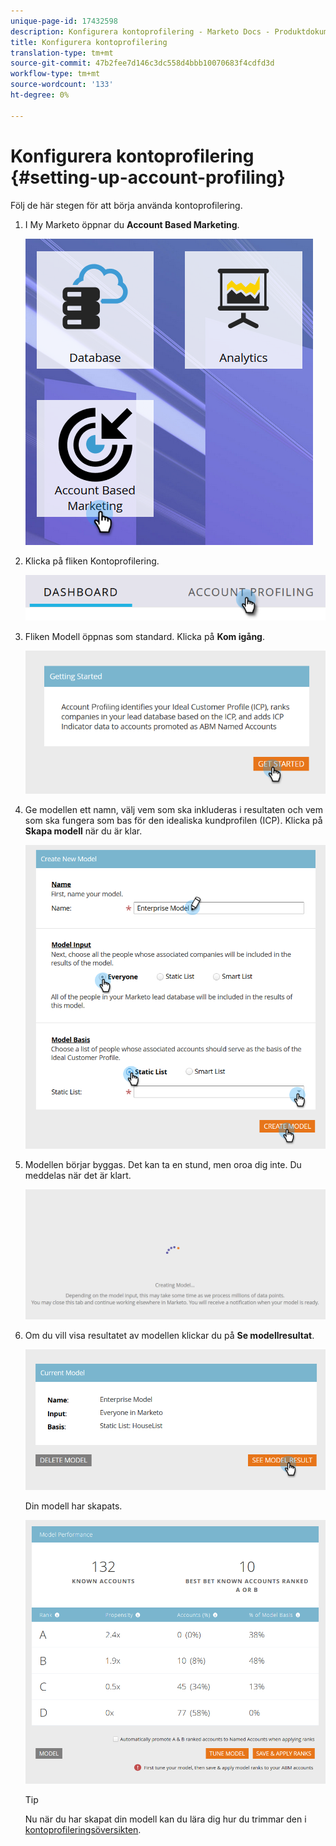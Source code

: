 ```yaml
---
unique-page-id: 17432598
description: Konfigurera kontoprofilering - Marketo Docs - Produktdokumentation
title: Konfigurera kontoprofilering
translation-type: tm+mt
source-git-commit: 47b2fee7d146c3dc558d4bbb10070683f4cdfd3d
workflow-type: tm+mt
source-wordcount: '133'
ht-degree: 0%

---
```



# Konfigurera kontoprofilering {#setting-up-account-profiling}

Följ de här stegen för att börja använda kontoprofilering.

1. I My Marketo öppnar du **Account Based Marketing**.

   ![](assets/one.png)

1. Klicka på fliken Kontoprofilering.

   ![](assets/two-1.png)

1. Fliken Modell öppnas som standard. Klicka på **Kom igång**.

   ![](assets/three.png)

1. Ge modellen ett namn, välj vem som ska inkluderas i resultaten och vem som ska fungera som bas för den idealiska kundprofilen (ICP). Klicka på **Skapa modell** när du är klar.

   ![](assets/four.png)

1. Modellen börjar byggas. Det kan ta en stund, men oroa dig inte. Du meddelas när det är klart.

   ![](assets/five.png)

1. Om du vill visa resultatet av modellen klickar du på **Se modellresultat**.

   ![](assets/six.png)

   Din modell har skapats.

   ![](assets/seven.png)

   >[!TIP]
   >
   >Nu när du har skapat din modell kan du lära dig hur du trimmar den i [kontoprofileringsöversikten](http://docs.marketo.com/x/NIDv).

